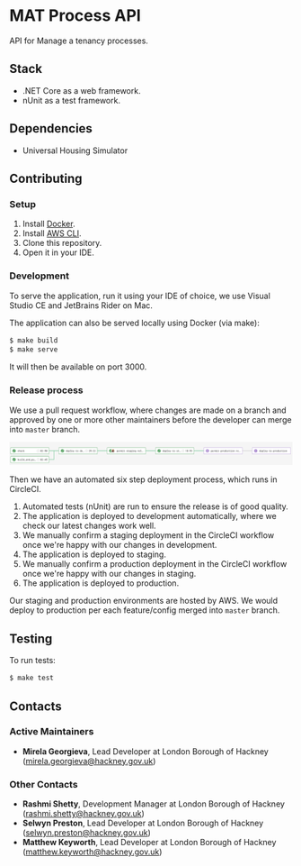 # MAT Process API

API for Manage a tenancy processes.

## Stack

- .NET Core as a web framework.
- nUnit as a test framework.

## Dependencies

- Universal Housing Simulator

## Contributing

### Setup

1. Install [Docker][docker-download].
2. Install [AWS CLI][AWS-CLI].
3. Clone this repository.
4. Open it in your IDE.

### Development

To serve the application, run it using your IDE of choice, we use Visual Studio CE and JetBrains Rider on Mac. 

The application can also be served locally using Docker (via make):
```sh
$ make build
$ make serve
```
It will then be available on port 3000.


### Release process

We use a pull request workflow, where changes are made on a branch and approved by one or more other maintainers before the developer can merge into `master` branch.

![Circle CI Workflow Example](docs/circle_ci_workflow.png)

Then we have an automated six step deployment process, which runs in CircleCI.

1. Automated tests (nUnit) are run to ensure the release is of good quality.
2. The application is deployed to development automatically, where we check our latest changes work well.
3. We manually confirm a staging deployment in the CircleCI workflow once we're happy with our changes in development. 
4. The application is deployed to staging.
5. We manually confirm a production deployment in the CircleCI workflow once we're happy with our changes in staging.
6. The application is deployed to production.

Our staging and production environments are hosted by AWS. We would deploy to production per each feature/config merged into  `master`  branch.

## Testing

To run tests:
```sh
$ make test
```

## Contacts

### Active Maintainers

- **Mirela Georgieva**, Lead Developer at London Borough of Hackney (mirela.georgieva@hackney.gov.uk)

### Other Contacts

- **Rashmi Shetty**, Development Manager at London Borough of Hackney (rashmi.shetty@hackney.gov.uk)
- **Selwyn Preston**, Lead Developer at London Borough of Hackney (selwyn.preston@hackney.gov.uk)
- **Matthew Keyworth**, Lead Developer at London Borough of Hackney (matthew.keyworth@hackney.gov.uk)


[docker-download]: https://www.docker.com/products/docker-desktop
[universal-housing-simulator]: https://github.com/LBHackney-IT/lbh-universal-housing-simulator
[made-tech]: https://madetech.com/
[AWS-CLI]: https://aws.amazon.com/cli/
